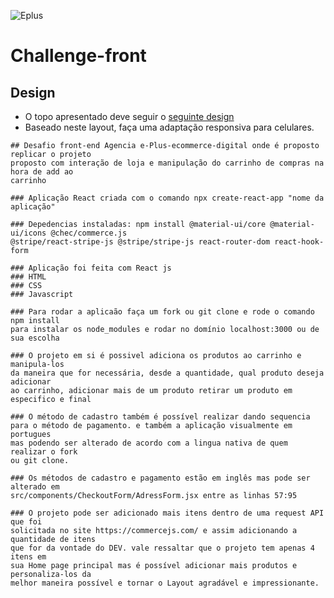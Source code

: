 ![Eplus](https://www.agenciaeplus.com.br/wp-content/themes/eplus/images/agencia-eplus-n-logo.png)

# Challenge-front

## Design

- O topo apresentado deve seguir o [seguinte design](https://projects.invisionapp.com/share/NARHXUS6HCF#/357617423_Eplus)
- Baseado neste layout, faça uma adaptação responsiva para celulares.

```
## Desafio front-end Agencia e-Plus-ecommerce-digital onde é proposto replicar o projeto
proposto com interação de loja e manipulação do carrinho de compras na hora de add ao
carrinho
```

```
### Aplicação React criada com o comando npx create-react-app "nome da aplicação"
```

```
### Depedencias instaladas: npm install @material-ui/core @material-ui/icons @chec/commerce.js
@stripe/react-stripe-js @stripe/stripe-js react-router-dom react-hook-form
```

```
### Aplicação foi feita com React js
### HTML
### CSS
### Javascript
```

```
### Para rodar a aplicaão faça um fork ou git clone e rode o comando npm install
para instalar os node_modules e rodar no domínio localhost:3000 ou de sua escolha
```

```
### O projeto em si é possivel adiciona os produtos ao carrinho e manipula-los
da maneira que for necessária, desde a quantidade, qual produto deseja adicionar
ao carrinho, adicionar mais de um produto retirar um produto em especifico e final
```

```
### O método de cadastro também é possível realizar dando sequencia
para o método de pagamento. e também a aplicação visualmente em portugues
mas podendo ser alterado de acordo com a lingua nativa de quem realizar o fork
ou git clone.
```

```
### Os métodos de cadastro e pagamento estão em inglês mas pode ser alterado em
src/components/CheckoutForm/AdressForm.jsx entre as linhas 57:95 
```

```
### O projeto pode ser adicionado mais itens dentro de uma request API que foi 
solicitada no site https://commercejs.com/ e assim adicionando a quantidade de itens
que for da vontade do DEV. vale ressaltar que o projeto tem apenas 4 itens em 
sua Home page principal mas é possível adicionar mais produtos e personaliza-los da
melhor maneira possível e tornar o Layout agradável e impressionante.
```
